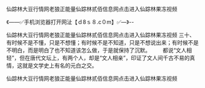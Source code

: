 仙踪林大豆行情网老狼正能量仙踪林贰佰信息网点击进入仙踪林果冻视频

《——✅手机浏览器打开网沚【ｄ8ｓ８.c０m】✅—》--

仙踪林大豆行情网老狼正能量仙踪林贰佰信息网点击进入仙踪林果冻视频	三十、有时候不是不懂，只是不想懂；有时候不是不知道，只是不想说出来；有时候不是不明白，而是明白了也不知道该怎么做，于是就保持了沉默。
　　都说“文人相轻”，但在唐代文坛上，有两个人，却是“文人相亲”，印证了文人间千古不易的真情，这就是文学史上有名的元白之交。





仙踪林大豆行情网老狼正能量仙踪林贰佰信息网点击进入仙踪林果冻视频

